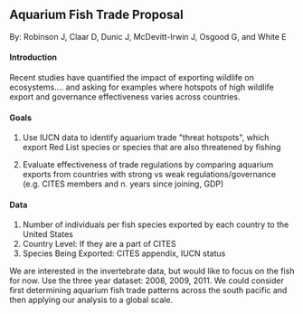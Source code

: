 ## Aquarium Fish Trade Proposal 
By: Robinson J, Claar D, Dunic J, McDevitt-Irwin J, Osgood G, and White E  


#### Introduction  
Recent studies have quantified the impact of exporting wildlife on ecosystems.... and asking for examples where hotspots of high wildlife export and governance effectiveness varies across countries.


#### Goals  

1. Use IUCN data to identify aquarium trade "threat hotspots", which export Red List species or species that are also threatened by fishing   

2. Evaluate effectiveness of trade regulations by comparing aquarium exports from countries with strong vs weak regulations/governance (e.g. CITES members and n. years since joining, GDP)    


#### Data   
1. Number of individuals per fish species exported by each country to the United States  
2. Country Level: If they are a part of CITES
3. Species Being Exported: CITES appendix, IUCN status  

We are interested in the invertebrate data, but would like to focus on the fish for now.  Use the three year dataset: 2008, 2009, 2011. We could consider first determining aquarium fish trade patterns across the south pacific and then applying our analysis to a global scale.  


